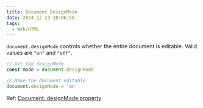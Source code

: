 ```yaml
---
title: Document DesignMode
date: 2024-12-23 18:06:58
tags:
  - Web/HTML
---
```

`document.designMode` controls whether the entire document is editable. Valid values are `"on"` and `"off"`.

```javascript
// Get the designMode
const mode = document.designMode

// Make the document editable
document.designMode = 'on' 
```

Ref: [Document: designMode property](https://developer.mozilla.org/en-US/docs/Web/API/Document/designMode)
